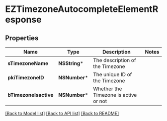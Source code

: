 # EZTimezoneAutocompleteElementResponse

## Properties
Name | Type | Description | Notes
------------ | ------------- | ------------- | -------------
**sTimezoneName** | **NSString*** | The description of the Timezone | 
**pkiTimezoneID** | **NSNumber*** | The unique ID of the Timezone | 
**bTimezoneIsactive** | **NSNumber*** | Whether the Timezone is active or not | 

[[Back to Model list]](../README.md#documentation-for-models) [[Back to API list]](../README.md#documentation-for-api-endpoints) [[Back to README]](../README.md)


